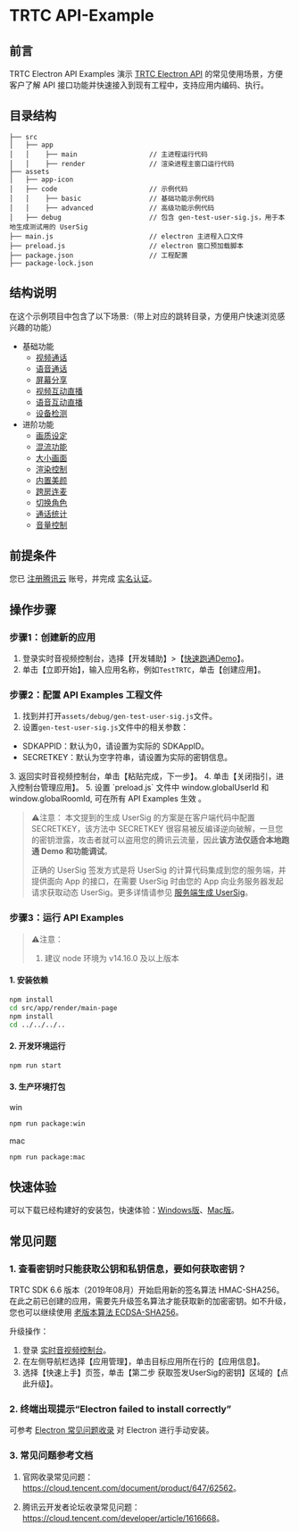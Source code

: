 # TRTC API-Example

## 前言
TRTC Electron API Examples 演示 [TRTC Electron API](https://web.sdk.qcloud.com/trtc/electron/doc/zh-cn/trtc_electron_sdk/index.html) 的常见使用场景，方便客户了解 API 接口功能并快速接入到现有工程中，支持应用内编码、执行。

## 目录结构
```
├── src
│   ├── app
│   │    ├── main                  // 主进程运行代码
│   │    ├── render                // 渲染进程主窗口运行代码
├── assets
│   ├── app-icon
│   ├── code                       // 示例代码
│   │    ├── basic                 // 基础功能示例代码
│   │    ├── advanced              // 高级功能示例代码
│   ├── debug                      // 包含 gen-test-user-sig.js，用于本地生成测试用的 UserSig
├── main.js                        // electron 主进程入口文件
├── preload.js                     // electron 窗口预加载脚本
├── package.json                   // 工程配置
├── package-lock.json
```

## 结构说明
在这个示例项目中包含了以下场景:（带上对应的跳转目录，方便用户快速浏览感兴趣的功能）

- 基础功能
  - [视频通话](./assets/code/basic/video-call/index.js)
  - [语音通话](./assets/code/basic/audio-call/index.js)
  - [屏幕分享](./assets/code/basic/screen-share/index.js)
  - [视频互动直播](./assets/code/basic/video-live/index.js)
  - [语音互动直播](./assets/code/basic/audio-call/index.js)
  - [设备检测](./assets/code/basic/device-test/index.js)
- 进阶功能
  - [画质设定](./assets/code/advanced/video-quality/index.js)
  - [混流功能](./assets/code/advanced/video-stream-mix/index.js)
  - [大小画面](./assets/code/advanced/big-small-stream/index.js)
  - [渲染控制](./assets/code/advanced/video-render-params/index.js)
  - [内置美颜](./assets/code/advanced/beauty-sdk-inner/index.js)
  - [跨房连麦](./assets/code/advanced/connect-other-room/index.js)
  - [切换角色](./assets/code/advanced/switch-role/index.js)
  - [通话统计](./assets/code/advanced/call-statistics/index.js)
  - [音量控制](./assets/code/advanced/volume-control/index.js)

## 前提条件
您已 [注册腾讯云](https://cloud.tencent.com/document/product/378/17985) 账号，并完成 [实名认证](https://cloud.tencent.com/document/product/378/3629)。

## 操作步骤
### 步骤1：创建新的应用
1. 登录实时音视频控制台，选择【开发辅助】>【[快速跑通Demo](https://console.cloud.tencent.com/trtc/quickstart)】。
2. 单击【立即开始】，输入应用名称，例如`TestTRTC`，单击【创建应用】。

### 步骤2：配置 API Examples 工程文件
1. 找到并打开`assets/debug/gen-test-user-sig.js`文件。
2. 设置`gen-test-user-sig.js`文件中的相关参数：
  <ul><li>SDKAPPID：默认为0，请设置为实际的 SDKAppID。</li>
  <li>SECRETKEY：默认为空字符串，请设置为实际的密钥信息。</li></ul>
3. 返回实时音视频控制台，单击【粘贴完成，下一步】。
4. 单击【关闭指引，进入控制台管理应用】。
5. 设置 `preload.js` 文件中 window.globalUserId 和 window.globalRoomId, 可在所有 API Examples 生效 。

> ⚠️注意：
> 本文提到的生成 UserSig 的方案是在客户端代码中配置 SECRETKEY，该方法中 SECRETKEY 很容易被反编译逆向破解，一旦您的密钥泄露，攻击者就可以盗用您的腾讯云流量，因此**该方法仅适合本地跑通 Demo 和功能调试**。
>
> 正确的 UserSig 签发方式是将 UserSig 的计算代码集成到您的服务端，并提供面向 App 的接口，在需要 UserSig 时由您的 App 向业务服务器发起请求获取动态 UserSig。更多详情请参见 [服务端生成 UserSig](https://cloud.tencent.com/document/product/647/17275#Server)。

### 步骤3：运行 API Examples
> ⚠️注意：
> 1. 建议 node 环境为 v14.16.0 及以上版本

#### 1. 安装依赖
```bash
npm install
cd src/app/render/main-page
npm install
cd ../../../..
```

#### 2. 开发环境运行
```bash
npm run start
```

#### 3. 生产环境打包
win
```bash
npm run package:win
```

mac
```bash
npm run package:mac
```

## 快速体验

可以下载已经构建好的安装包，快速体验：[Windows版](https://web.sdk.qcloud.com/trtc/electron/download/api-example/TRTC-Electron-API-Examples-windows.zip)、[Mac版](https://web.sdk.qcloud.com/trtc/electron/download/api-example/TRTC-Electron-API-Examples-mac.zip)。

## 常见问题

### 1. 查看密钥时只能获取公钥和私钥信息，要如何获取密钥？
TRTC SDK 6.6 版本（2019年08月）开始启用新的签名算法 HMAC-SHA256。在此之前已创建的应用，需要先升级签名算法才能获取新的加密密钥。如不升级，您也可以继续使用 [老版本算法 ECDSA-SHA256](https://cloud.tencent.com/document/product/647/17275#.E8.80.81.E7.89.88.E6.9C.AC.E7.AE.97.E6.B3.95)。

升级操作：
1. 登录 [实时音视频控制台](https://console.cloud.tencent.com/trtc)。
2. 在左侧导航栏选择【应用管理】，单击目标应用所在行的【应用信息】。
3. 选择【快速上手】页签，单击【第二步 获取签发UserSig的密钥】区域的【点此升级】。

### 2. 终端出现提示“Electron failed to install correctly”
可参考 [Electron 常见问题收录](https://cloud.tencent.com/developer/article/1616668) 对 Electron 进行手动安装。

### 3. 常见问题参考文档
1. 官网收录常见问题：<https://cloud.tencent.com/document/product/647/62562>。

2. 腾讯云开发者论坛收录常见问题：<https://cloud.tencent.com/developer/article/1616668>。
